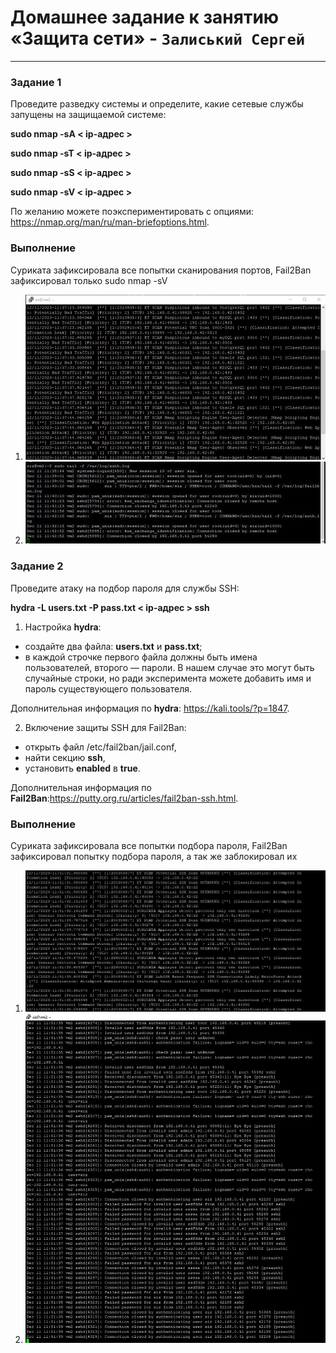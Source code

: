 # Домашнее задание к занятию «Защита сети» - `Залиський Сергей`
   

---

### Задание 1

Проведите разведку системы и определите, какие сетевые службы запущены на защищаемой системе:

**sudo nmap -sA < ip-адрес >**

**sudo nmap -sT < ip-адрес >**

**sudo nmap -sS < ip-адрес >**

**sudo nmap -sV < ip-адрес >**

По желанию можете поэкспериментировать с опциями: https://nmap.org/man/ru/man-briefoptions.html.


### Выполнение
Суриката зафиксировала все попытки сканирования портов, Fail2Ban зафиксировал только sudo nmap -sV
1. ![screenshot-1](https://github.com/zitrax1/8-01-WH/blob/main/img/nmap_suricata.jpg)
2. ![screenshot-1](https://github.com/zitrax1/8-01-WH/blob/main/img/nmap_fail2ban.jpg)



### Задание 2

Проведите атаку на подбор пароля для службы SSH:

**hydra -L users.txt -P pass.txt < ip-адрес > ssh**

1. Настройка **hydra**: 
 
 - создайте два файла: **users.txt** и **pass.txt**;
 - в каждой строчке первого файла должны быть имена пользователей, второго — пароли. В нашем случае это могут быть случайные строки, но ради эксперимента можете добавить имя и пароль существующего пользователя.

Дополнительная информация по **hydra**: https://kali.tools/?p=1847.

2. Включение защиты SSH для Fail2Ban:

-  открыть файл /etc/fail2ban/jail.conf,
-  найти секцию **ssh**,
-  установить **enabled**  в **true**.

Дополнительная информация по **Fail2Ban**:https://putty.org.ru/articles/fail2ban-ssh.html.


### Выполнение
Суриката зафиксировала все попытки подбора пароля, Fail2Ban зафиксировал попытку подбора пароля, а так же заблокировал их
1. ![screenshot-1](https://github.com/zitrax1/8-01-WH/blob/main/img/hydra_suricata.jpg)
2. ![screenshot-1](https://github.com/zitrax1/8-01-WH/blob/main/img/hydra_fail2ban.jpg)



